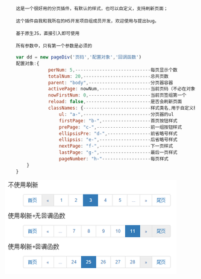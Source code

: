         这是一个很好用的分页插件，有默认的样式，也可以自定义，支持刷新页面；
        
        这个插件由我和我所在的H5开发项目组成员开发，欢迎使用与提出bug。
        
        基于原生JS，直接引入即可使用
        
        所有参数中，只有第一个参数是必须的

```javascript
    var dd = new pageDiv('页码','配置对象','回调函数')
    配置对象:{
                perNum: 5,----------------------------每页显示个数
                totalNum: 20,-------------------------总共页数
                parent: "body",-----------------------分页器容器
                activePage: nowNum,-------------------当前页码（不必在对象里传，请传第一个参数即可）===============必须！
                nowFirstNum: 0,-----------------------当前页签组第一个
                reload: false,------------------------是否会刷新页面
                classNames: {-------------------------样式类名,用于自定义样式
                    ul: "a-",-------------------------分页器的ul
                    firstPage: "b-",------------------首页按钮样式
                    prePage: "c-",--------------------前一组按钮样式
                    ellipsisPre: "d-",----------------前省略号样式
                    ellipsis: "e-",-------------------后省略号样式
                    nextPage: "f-",-------------------下一页样式
                    lastPage: "g-",-------------------最后一页样式
                    pageNumber: "h-"------------------每页样式
        }
    }
```
![img](https://github.com/TerryBeanX2/pageDiv/raw/master/egImg/aaa.png)

